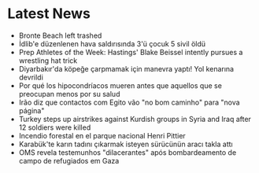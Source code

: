 # Latest News
-  Bronte Beach left trashed
-  İdlib'e düzenlenen hava saldırısında 3'ü çocuk 5 sivil öldü
-  Prep Athletes of the Week: Hastings' Blake Beissel intently pursues a wrestling hat trick
-  Diyarbakır'da köpeğe çarpmamak için manevra yaptı! Yol kenarına devrildi
-  Por qué los hipocondríacos mueren antes que aquellos que se preocupan menos por su salud
-  Irão diz que contactos com Egito vão "no bom caminho" para "nova página"
-  Turkey steps up airstrikes against Kurdish groups in Syria and Iraq after 12 soldiers were killed
-  Incendio forestal en el parque nacional Henri Pittier
-  Karabük'te karın tadını çıkarmak isteyen sürücünün aracı takla attı
-  OMS revela testemunhos "dilacerantes" após bombardeamento de campo de refugiados em Gaza
